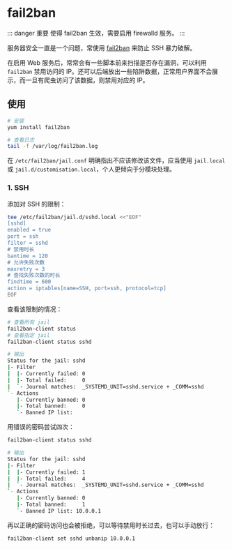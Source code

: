 # fail2ban

::: danger 重要
使得 fail2ban 生效，需要启用 firewalld 服务。
:::

服务器安全一直是一个问题，常使用 [fail2ban](https://github.com/fail2ban/fail2ban) 来防止 SSH 暴力破解。

在启用 Web 服务后，常常会有一些脚本前来扫描是否存在漏洞，可以利用 `fail2ban` 禁用访问的 IP。还可以后端放出一些陷阱数据，正常用户界面不会展示，而一旦有爬虫访问了该数据，则禁用对应的 IP。

## 使用

```bash
# 安装
yum install fail2ban

# 查看日志
tail -f /var/log/fail2ban.log
```

在 `/etc/fail2ban/jail.conf` 明确指出不应该修改该文件，应当使用 `jail.local` 或 `jail.d/customisation.local`，个人更倾向于分模块处理。

### 1. SSH

添加对 SSH 的限制：

```bash
tee /etc/fail2ban/jail.d/sshd.local <<"EOF"
[sshd]
enabled = true
port = ssh
filter = sshd
# 禁用时长
bantime = 120
# 允许失败次数
maxretry = 3
# 查找失败次数的时长
findtime = 600
action = iptables[name=SSH, port=ssh, protocol=tcp]
EOF
```

查看该限制的情况：

```bash
# 查看所有 jail
fail2ban-client status
# 查看指定 jail
fail2ban-client status sshd

# 输出
Status for the jail: sshd
|- Filter
|  |- Currently failed: 0
|  |- Total failed:     0
|  `- Journal matches:  _SYSTEMD_UNIT=sshd.service + _COMM=sshd
`- Actions
   |- Currently banned: 0
   |- Total banned:     0
   `- Banned IP list:
```

用错误的密码尝试四次：

```bash
fail2ban-client status sshd

# 输出
Status for the jail: sshd
|- Filter
|  |- Currently failed: 1
|  |- Total failed:     4
|  `- Journal matches:  _SYSTEMD_UNIT=sshd.service + _COMM=sshd
`- Actions
   |- Currently banned: 0
   |- Total banned:     1
   `- Banned IP list: 10.0.0.1
```

再以正确的密码访问也会被拒绝，可以等待禁用时长过去，也可以手动放行：

```bash
fail2ban-client set sshd unbanip 10.0.0.1
```
